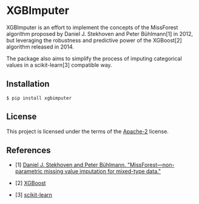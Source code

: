 # XGBImputer

<div class="termy">

XGBImputer is an effort to implement the concepts of the MissForest algorithm proposed by Daniel J. Stekhoven and Peter Bühlmann[1] in 2012, but leveraging the robustness and predictive power of the XGBoost[2] algorithm released in 2014.

The package also aims to simplify the process of imputing categorical values in a scikit-learn[3] compatible way.

</div>

## Installation

<div class="termy">

```console
$ pip install xgbimputer
```

</div>

## License

<div class="termy">

This project is licensed under the terms of the [Apache-2](https://github.com/leonardodepaula/xgbimputer/blob/master/LICENSE) license.

</div>

## References

<div class="termy">

* [1] [Daniel J. Stekhoven and Peter Bühlmann. "MissForest—non-parametric missing value imputation for mixed-type data."](https://academic.oup.com/bioinformatics/article/28/1/112/219101)

* [2] [XGBoost](https://xgboost.ai/)

* [3] [scikit-learn](https://scikit-learn.org/)

</div>
